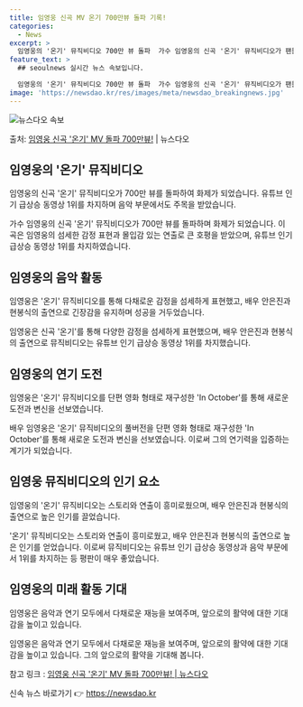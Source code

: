 ```yaml
---
title: 임영웅 신곡 MV 온기 700만뷰 돌파 기록!
categories:
  - News
excerpt: >
  임영웅의 '온기' 뮤직비디오 700만 뷰 돌파  가수 임영웅의 신곡 '온기' 뮤직비디오가 팬들의 사랑을 듬뿍…
feature_text: >
  ## seoulnews 실시간 뉴스 속보입니다.

  임영웅의 '온기' 뮤직비디오 700만 뷰 돌파  가수 임영웅의 신곡 '온기' 뮤직비디오가 팬들의 사랑을 듬뿍…
image: 'https://newsdao.kr/res/images/meta/newsdao_breakingnews.jpg'
---
```


![뉴스다오 속보](https://newsdao.kr/res/images/meta/newsdao_breakingnews.jpg)

<p>출처: <a href="https://newsdao.kr/4658" rel="dofollow">임영웅 신곡 '온기' MV 돌파 700만뷰!</a> | 뉴스다오</p>

<h2 data-ke-size="size26">임영웅의 '온기' 뮤직비디오</h2>
임영웅의 신곡 '온기' 뮤직비디오가 700만 뷰를 돌파하여 화제가 되었습니다. 유튜브 인기 급상승 동영상 1위를 차지하며 음악 부문에서도 주목을 받았습니다.

<p data-ke-size="size16">가수 임영웅의 신곡 '온기' 뮤직비디오가 700만 뷰를 돌파하며 화제가 되었습니다. 이 곡은 임영웅의 섬세한 감정 표현과 몰입감 있는 연출로 큰 호평을 받았으며, 유튜브 인기 급상승 동영상 1위를 차지하였습니다.</p>

<h2 data-ke-size="size26">임영웅의 음악 활동</h2>
임영웅은 '온기' 뮤직비디오를 통해 다채로운 감정을 섬세하게 표현했고, 배우 안은진과 현봉식의 출연으로 긴장감을 유지하며 성공을 거두었습니다.

<p data-ke-size="size16">임영웅은 신곡 '온기'를 통해 다양한 감정을 섬세하게 표현했으며, 배우 안은진과 현봉식의 출연으로 뮤직비디오는 유튜브 인기 급상승 동영상 1위를 차지했습니다.</p>

<h2 data-ke-size="size26">임영웅의 연기 도전</h2>
임영웅은 '온기' 뮤직비디오를 단편 영화 형태로 재구성한 'In October'를 통해 새로운 도전과 변신을 선보였습니다.

<p data-ke-size="size16">배우 임영웅은 '온기' 뮤직비디오의 풀버전을 단편 영화 형태로 재구성한 'In October'를 통해 새로운 도전과 변신을 선보였습니다. 이로써 그의 연기력을 입증하는 계기가 되었습니다.</p>

<h2 data-ke-size="size26">임영웅 뮤직비디오의 인기 요소</h2>
임영웅의 '온기' 뮤직비디오는 스토리와 연출이 흥미로웠으며, 배우 안은진과 현봉식의 출연으로 높은 인기를 끌었습니다.

<p data-ke-size="size16">'온기' 뮤직비디오는 스토리와 연출이 흥미로웠고, 배우 안은진과 현봉식의 출연으로 높은 인기를 얻었습니다. 이로써 뮤직비디오는 유튜브 인기 급상승 동영상과 음악 부문에서 1위를 차지하는 등 평판이 매우 좋았습니다.</p>

<h2 data-ke-size="size26">임영웅의 미래 활동 기대</h2>
임영웅은 음악과 연기 모두에서 다채로운 재능을 보여주며, 앞으로의 활약에 대한 기대감을 높이고 있습니다.

<p data-ke-size="size16">임영웅은 음악과 연기 모두에서 다채로운 재능을 보여주며, 앞으로의 활약에 대한 기대감을 높이고 있습니다. 그의 앞으로의 활약을 기대해 봅니다.</p>

참고 링크 : [임영웅 신곡 '온기' MV 돌파 700만뷰! | 뉴스다오](https://newsdao.kr/4658) 

신속 뉴스 바로가기 👉 <a href="https://newsdao.kr" rel="dofollow">https://newsdao.kr</a>


